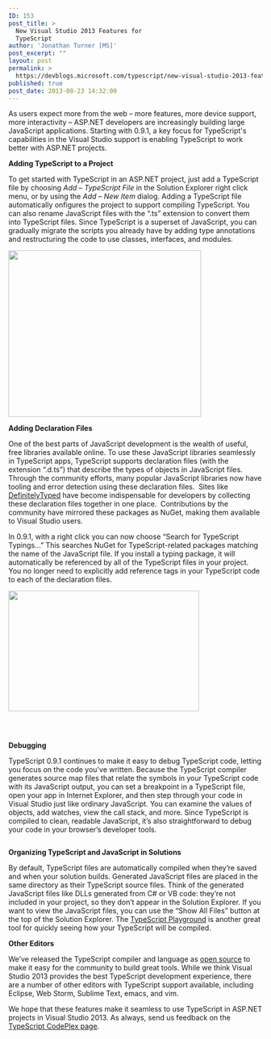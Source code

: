 ```yaml
---
ID: 153
post_title: >
  New Visual Studio 2013 Features for
  TypeScript
author: 'Jonathan Turner [MS]'
post_excerpt: ""
layout: post
permalink: >
  https://devblogs.microsoft.com/typescript/new-visual-studio-2013-features-for-typescript/
published: true
post_date: 2013-08-23 14:32:00
---
```

As users expect more from the web – more features, more device support, more interactivity – ASP.NET developers are increasingly building large JavaScript applications. Starting with 0.9.1, a key focus for TypeScript's capabilities in the Visual Studio support is enabling TypeScript to work better with ASP.NET projects.

**Adding TypeScript to a Project**

To get started with TypeScript in an ASP.NET project, just add a TypeScript file by choosing *Add – TypeScript File* in the Solution Explorer right click menu, or by using the *Add – New Item* dialog. Adding a TypeScript file automatically onfigures the project to support compiling TypeScript. You can also rename JavaScript files with the “.ts” extension to convert them into TypeScript files. Since TypeScript is a superset of JavaScript, you can gradually migrate the scripts you already have by adding type annotations and restructuring the code to use classes, interfaces, and modules.

[<img src="https://devblogs.microsoft.com/00/00/01/56/67/0172.NewTypeScriptFile.png" alt="" width="382" height="330" border="0" />][1]

**Adding Declaration Files**

One of the best parts of JavaScript development is the wealth of useful, free libraries available online. To use these JavaScript libraries seamlessly in TypeScript apps, TypeScript supports declaration files (with the extension “.d.ts”) that describe the types of objects in JavaScript files. Through the community efforts, many popular JavaScript libraries now have tooling and error detection using these declaration files.  Sites like [DefinitelyTyped][2] have become indispensable for developers by collecting these declaration files together in one place.  Contributions by the community have mirrored these packages as NuGet, making them available to Visual Studio users.

In 0.9.1, with a right click you can now choose “Search for TypeScript Typings…” This searches NuGet for TypeScript-related packages matching the name of the JavaScript file. If you install a typing package, it will automatically be referenced by all of the TypeScript files in your project. You no longer need to explicitly add reference tags in your TypeScript code to each of the declaration files.

[<img src="https://devblogs.microsoft.com/00/00/01/56/67/6013.SearchNuGetTypings.png" alt="" width="378" height="239" border="0" />][3]

**[<img src="https://devblogs.microsoft.com/00/00/01/56/67/4834.SearchNuGetTypings2.png" alt="" border="0" />][4]**

 

**Debugging**

TypeScript 0.9.1 continues to make it easy to debug TypeScript code, letting you focus on the code you've written. Because the TypeScript compiler generates source map files that relate the symbols in your TypeScript code with its JavaScript output, you can set a breakpoint in a TypeScript file, open your app in Internet Explorer, and then step through your code in Visual Studio just like ordinary JavaScript. You can examine the values of objects, add watches, view the call stack, and more. Since TypeScript is compiled to clean, readable JavaScript, it’s also straightforward to debug your code in your browser’s developer tools.

[<img src="https://devblogs.microsoft.com/00/00/01/56/67/0410.DebugTypeScript.png" alt="" border="0" />][5]

**Organizing TypeScript and JavaScript in Solutions**

By default, TypeScript files are automatically compiled when they’re saved and when your solution builds. Generated JavaScript files are placed in the same directory as their TypeScript source files. Think of the generated JavaScript files like DLLs generated from C# or VB code: they’re not included in your project, so they don’t appear in the Solution Explorer. If you want to view the JavaScript files, you can use the “Show All Files” button at the top of the Solution Explorer. The [TypeScript Playground][6] is another great tool for quickly seeing how your TypeScript will be compiled.

**Other Editors**

We’ve released the TypeScript compiler and language as [open source][7] to make it easy for the community to build great tools. While we think Visual Studio 2013 provides the best TypeScript development experience, there are a number of other editors with TypeScript support available, including Eclipse, Web Storm, Sublime Text, emacs, and vim.

We hope that these features make it seamless to use TypeScript in ASP.NET projects in Visual Studio 2013. As always, send us feedback on the [TypeScript CodePlex page][8].

 [1]: https://devblogs.microsoft.com/00/00/01/56/67/0172.NewTypeScriptFile.png
 [2]: https://github.com/borisyankov/DefinitelyTyped
 [3]: https://devblogs.microsoft.com/00/00/01/56/67/6013.SearchNuGetTypings.png
 [4]: https://devblogs.microsoft.com/00/00/01/56/67/4834.SearchNuGetTypings2.png
 [5]: https://devblogs.microsoft.com/00/00/01/56/67/0410.DebugTypeScript.png
 [6]: http://www.typescriptlang.org/Playground/
 [7]: http://typescript.codeplex.com/sourcecontrol/latest#README.txt
 [8]: http://typescript.codeplex.com/discussions